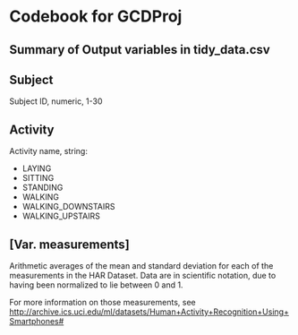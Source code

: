 Codebook for GCDProj
====================

Summary of Output variables in tidy_data.csv
--------------------------------------------


Subject
-------
Subject ID, numeric, 1-30

Activity
--------
Activity name, string:
- LAYING
- SITTING
- STANDING
- WALKING
- WALKING_DOWNSTAIRS
- WALKING_UPSTAIRS

[Var. measurements]
-------------------
Arithmetic averages of the mean and standard deviation for each of the measurements in the HAR Dataset. Data are in scientific notation, due to having been normalized to lie between 0 and 1.

For more information on those measurements, see http://archive.ics.uci.edu/ml/datasets/Human+Activity+Recognition+Using+Smartphones#